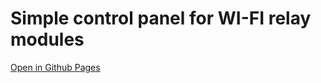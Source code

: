 # Simple control panel for WI-FI relay modules

[Open in Github Pages](https://vladimir-malishevsky.github.io/wifi-control-panel)